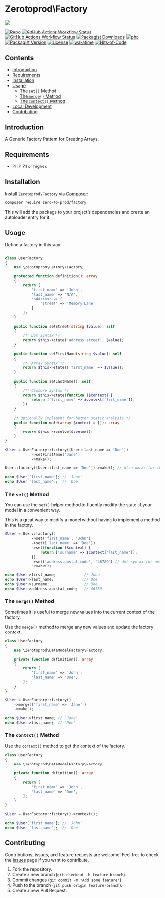 # Zerotoprod\Factory

![](art/logo.png)

[![Repo](https://img.shields.io/badge/github-gray?logo=github)](https://github.com/zero-to-prod/factory)
[![GitHub Actions Workflow Status](https://img.shields.io/github/actions/workflow/status/zero-to-prod/factory/test.yml?label=test)](https://github.com/zero-to-prod/factory/actions)
[![GitHub Actions Workflow Status](https://img.shields.io/github/actions/workflow/status/zero-to-prod/factory/backwards_compatibility.yml?label=backwards_compatibility)](https://github.com/zero-to-prod/factory/actions)
[![Packagist Downloads](https://img.shields.io/packagist/dt/zero-to-prod/factory?color=blue)](https://packagist.org/packages/zero-to-prod/factory/stats)
[![php](https://img.shields.io/packagist/php-v/zero-to-prod/factory.svg?color=purple)](https://packagist.org/packages/zero-to-prod/factory/stats)
[![Packagist Version](https://img.shields.io/packagist/v/zero-to-prod/factory?color=f28d1a)](https://packagist.org/packages/zero-to-prod/factory)
[![License](https://img.shields.io/packagist/l/zero-to-prod/factory?color=pink)](https://github.com/zero-to-prod/factory/blob/main/LICENSE.md)
[![wakatime](https://wakatime.com/badge/github/zero-to-prod/factory.svg)](https://wakatime.com/badge/github/zero-to-prod/factory)
[![Hits-of-Code](https://hitsofcode.com/github/zero-to-prod/factory?branch=main)](https://hitsofcode.com/github/zero-to-prod/factory/view?branch=main)

## Contents

- [Introduction](#introduction)
- [Requirements](#requirements)
- [Installation](#installation)
- [Usage](#usage)
  - [The `set()` Method](#the-set-method)
  - [The `merge()` Method](#the-merge-method)
  - [The `context()` Method](#the-context-method)
- [Local Development](./LOCAL_DEVELOPMENT.md)
- [Contributing](#contributing)

## Introduction

A Generic Factory Pattern for Creating Arrays.

## Requirements

- PHP 7.1 or higher.

## Installation

Install `Zerotoprod\Factory` via [Composer](https://getcomposer.org/):

```bash
composer require zero-to-prod/factory
```

This will add the package to your project’s dependencies and create an autoloader entry for it.

## Usage

Define a factory in this way:

```php

class UserFactory
{
    use \Zerotoprod\Factory\Factory;

    protected function definition(): array
    {
        return [
            'first_name' => 'John',
            'last_name' => 'N/A',
            'address' => [
                'street' => 'Memory Lane'
            ]
        ];
    }
    
    public function setStreet(string $value): self
    {
        /** Dot Syntax */
        return $this->state('address.street', $value);
    }
    
    public function setFirstName(string $value): self
    {
        /** Array Syntax */
        return $this->state(['first_name' => $value]);
    }
    
    public function setLastName(): self
    {
        /** Closure Syntax */
        return $this->state(function ($context) {
            return ['first_name' => $context['last_name']];
        });
    }
    
    /* Optionally implement for better static analysis */
    public function make(array $context = []): array
    {
        return $this->resolve($context);
    }
}

$User = UserFactory::factory([User::last_name => 'Doe'])
            ->setFirstName('Jane')
            ->make();
            
User::factory([User::last_name => 'Doe'])->make(); // Also works for this example

echo $User['first_name']; // 'Jane'
echo $User['last_name'];  // 'Doe'
```

### The `set()` Method

You can use the `set()` helper method to fluently modify the state of your model in a convenient way.

This is a great way to modify a model without having to implement a method in the factory.

```php
$User = User::factory()
            ->set('first_name', 'John')
            ->set(['last_name' => 'Doe'])
            ->set(function ($context) {
                return ['surname' => $context['last_name']];
            })
            ->set('address.postal_code', '46789') // dot syntax for nested values 
            ->make();

echo $User->first_name;             // John
echo $User->last_name;              // Doe
echo $User->surname;                // Doe
echo $User->address->postal_code;   // 46789
```

### The `merge()` Method

Sometimes it is useful to merge new values into the current context of the factory.

Use the `merge()` method to merge any new values and update the factory context.

```php
class UserFactory
{
    use \Zerotoprod\DataModelFactory\Factory;

    private function definition(): array
    {
        return [
            'first_name' => 'John',
            'last_name' => 'Doe',
        ];
    }
}

$User = UserFactory::factory()
    ->merge(['first_name' => 'Jane'])
    ->make();

echo $User->first_name; // 'Jane'
echo $User->last_name;  // 'Doe'
```

### The `context()` Method

Use the `context()` method to get the context of the factory.

```php
class UserFactory
{
    use \Zerotoprod\DataModelFactory\Factory;

    private function definition(): array
    {
        return [
            'first_name' => 'John',
            'last_name' => 'Doe',
        ];
    }
}

$User = UserFactory::factory()->context();

echo $User['first_name']; // 'John'
echo $User['last_name'];  // 'Doe'
```

## Contributing

Contributions, issues, and feature requests are welcome!
Feel free to check the [issues](https://github.com/zero-to-prod/factory/issues) page if you want to contribute.

1. Fork the repository.
2. Create a new branch (`git checkout -b feature-branch`).
3. Commit changes (`git commit -m 'Add some feature'`).
4. Push to the branch (`git push origin feature-branch`).
5. Create a new Pull Request.
